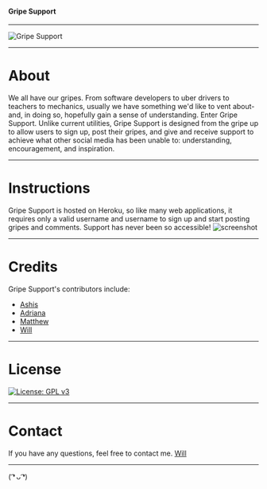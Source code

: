 #### Gripe Support
***
![Gripe Support](https://i.imgur.com/0WLnFlD.png)
***
# About
We all have our gripes. From software developers to uber drivers to teachers to mechanics, usually
we have something we'd like to vent about- and, in doing so, hopefully gain a sense of understanding.
Enter Gripe Support. Unlike current utilities, Gripe Support is designed from the gripe up to
allow users to sign up, post their gripes, and give and receive support to achieve what other social
media has been unable to: understanding, encouragement, and inspiration.
***
# Instructions
Gripe Support is hosted on Heroku, so like many web applications, it requires only a valid username and 
username to sign up and start posting gripes and comments. Support has never been so accessible! 
![screenshot](https://i.imgur.com/EpcziSb.png)
***
# Credits
Gripe Support's contributors include:
* [Ashis](https://github.com/ashispatel)
* [Adriana](https://github.com/itsmeadriana)
* [Matthew](https://github.com/mattersievers)
* [Will](https://github.com/wsbousman)
***
# License
[![License: GPL v3](https://img.shields.io/badge/License-GPLv3-blue.svg)](https://www.gnu.org/licenses/gpl-3.0)
***
# Contact
If you have any questions, feel free to contact me. 
[Will](https://github.com/wsbousman)
***
( ͡❛ ᴗ ͡❛)